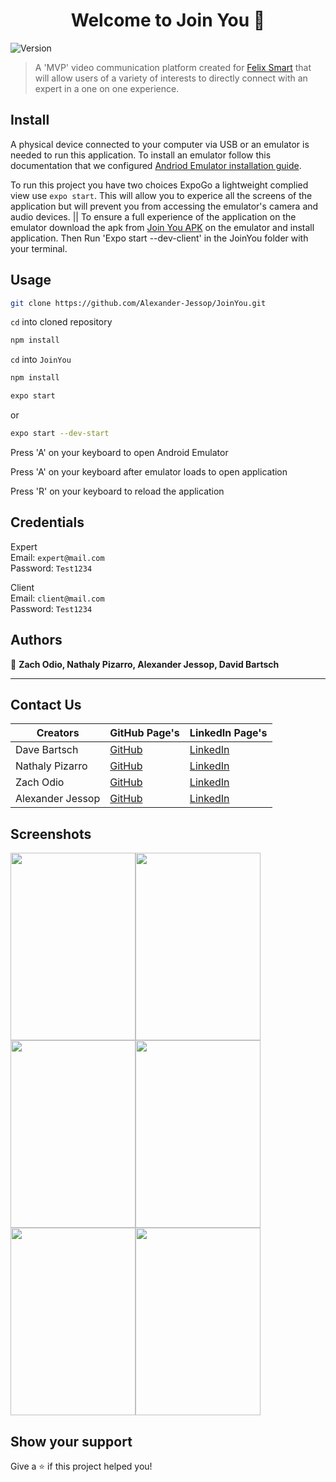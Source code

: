 <h1 align="center">Welcome to Join You 👋</h1>
<p>
  <img alt="Version" src="https://img.shields.io/badge/version-1.0.0-blue.svg?cacheSeconds=2592000" />
</p>

> A 'MVP' video communication platform created for [Felix Smart](https://www.felixsmart.com/) that will allow users of a variety of interests to directly connect with an expert in a one on one experience.   

## Install

A physical device connected to your computer via USB or an emulator is needed to run this application. 
To install an emulator follow this documentation that we configured [Andriod Emulator installation guide](https://docs.google.com/document/d/1ax_QZISI5WKFNMx5ajIG7K7FdY1mqsKN4Ert_dbC-AQ/edit?usp=sharing). 

To run this project you have two choices ExpoGo a lightweight complied view use `expo start`. 
This will allow you to experice all the screens of the application but will prevent you from accessing the emulator's camera and audio devices. 
||
To ensure a full experience of the application on the emulator download the apk from 
[Join You APK](https://expo.dev/accounts/aj-eh/projects/JoinYou/builds/3cf42e11-df9c-40ca-bef4-c69142602e0d) 
on the emulator and install application.
Then Run 'Expo start --dev-client' in the JoinYou folder with your terminal. 


## Usage

```sh
git clone https://github.com/Alexander-Jessop/JoinYou.git
```
`cd` into cloned repository
```sh
npm install
```
`cd` into `JoinYou`
```sh
npm install
```
```sh
expo start
```
or
```sh
expo start --dev-start
```
<p>Press 'A' on your keyboard to open Android Emulator</p>
<p>Press 'A' on your keyboard after emulator loads to open application</p>
<p>Press 'R' on your keyboard to reload the application</p>

## Credentials
Expert   
Email: `expert@mail.com`  
Password: `Test1234`  
  
Client   
Email: `client@mail.com`  
Password: `Test1234`

## Authors

👤 **Zach Odio, Nathaly Pizarro, Alexander Jessop, David Bartsch**
***
## Contact Us
| Creators  |    GitHub Page's                   | LinkedIn Page's                                         |
| --------- | ------------------------------ | ----------------------------------------------------- |
| Dave Bartsch |  [GitHub](https://github.com/DaveBartsch) | [LinkedIn](https://www.linkedin.com/in/david-bartschak-b008a3141/)|
| Nathaly Pizarro |  [GitHub](https://github.com/napizar8) | [LinkedIn](https://www.linkedin.com/in/nathalypizarro/)|                          
| Zach Odio |  [GitHub](https://github.com/Odio9) | [LinkedIn](https://www.linkedin.com/in/zach-odio-383a3616/) |
| Alexander Jessop |  [GitHub](https://github.com/Alexander-Jessop) | [LinkedIn](https://www.linkedin.com/in/alexander-jessop/) |

## Screenshots
<img src="https://i.imgur.com/2qUtxiP.png" width="200" height="300"/><img src="https://i.imgur.com/9tuUSfz.png" width="200" height="300"/>
<img src="https://i.imgur.com/eULbXxv.png" width="200" height="300"/><img src="https://i.imgur.com/RllzOBb.png" width="200" height="300"/>
<img src="https://i.imgur.com/BMiW36S.png" width="200" height="300"/><img src="https://i.imgur.com/57Bugwp.jpg" width="200" height="300"/>

## Show your support

Give a ⭐️ if this project helped you!
